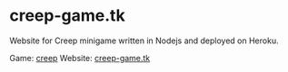 # creep-game.tk
Website for Creep minigame written in Nodejs and deployed on Heroku.

Game: [creep](https://github.com/galgantar/creep)
Website: [creep-game.tk](http://www.creep-game.tk)
